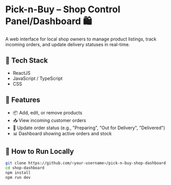 # Pick-n-Buy – Shop Control Panel/Dashboard 🛍️

A web interface for local shop owners to manage product listings, track incoming orders, and update delivery statuses in real-time.

## 🔧 Tech Stack
- ReactJS
- JavaScript / TypeScript
- CSS

## 🌟 Features
- 📦 Add, edit, or remove products
- 📥 View incoming customer orders
- 🔄 Update order status (e.g., "Preparing", "Out for Delivery", "Delivered")
- 📊 Dashboard showing active orders and stock

## 🚀 How to Run Locally
```bash
git clone https://github.com/<your-username>/pick-n-buy-shop-dashboard.git
cd shop-dashboard
npm install
npm run dev
